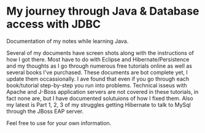# My journey through Java & Database access with JDBC
 Documentation of my notes while learning Java.
 
 Several of my documents have screen shots along with the instructions of how I got there.
 Most have to do with Eclipse and Hibernate/Persistence and my thoughts as I go through numerous
 free tutorials online as well as several books I've purchased. These documents are bot complete yet, I update them
 occassionally. I ave found that even if you go through each book/tutorial step-by-step you run into problems.
 Technical isseus with Apache and J-Boss application servers are not covered in these tutorials, in fact none are, but
 I have documented solutuions of how I fixed them.
 Also my latest is Part 1, 2, 3 of my struggles getting Hibernate to talk to MySql through the JBoss EAP server.
 
 Feel free to use for your own information.
